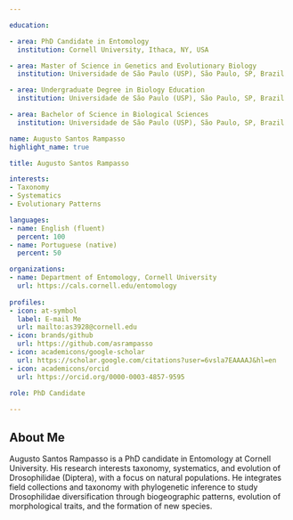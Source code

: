 ```yaml
---

education:

- area: PhD Candidate in Entomology
  institution: Cornell University, Ithaca, NY, USA

- area: Master of Science in Genetics and Evolutionary Biology
  institution: Universidade de São Paulo (USP), São Paulo, SP, Brazil

- area: Undergraduate Degree in Biology Education
  institution: Universidade de São Paulo (USP), São Paulo, SP, Brazil

- area: Bachelor of Science in Biological Sciences
  institution: Universidade de São Paulo (USP), São Paulo, SP, Brazil

name: Augusto Santos Rampasso
highlight_name: true

title: Augusto Santos Rampasso

interests:
- Taxonomy
- Systematics
- Evolutionary Patterns

languages:
- name: English (fluent)
  percent: 100
- name: Portuguese (native)
  percent: 50

organizations:
- name: Department of Entomology, Cornell University
  url: https://cals.cornell.edu/entomology
  
profiles:
- icon: at-symbol
  label: E-mail Me
  url: mailto:as3928@cornell.edu
- icon: brands/github
  url: https://github.com/asrampasso
- icon: academicons/google-scholar
  url: https://scholar.google.com/citations?user=6vsla7EAAAAJ&hl=en
- icon: academicons/orcid
  url: https://orcid.org/0000-0003-4857-9595
  
role: PhD Candidate

---
```


## About Me

Augusto Santos Rampasso is a PhD candidate in Entomology at Cornell University. His research interests taxonomy, systematics, and evolution of Drosophilidae (Diptera), with a focus on natural populations. He integrates field collections and taxonomy with phylogenetic inference to study Drosophilidae diversification through biogeographic patterns, evolution of morphological traits, and the formation of new species.
